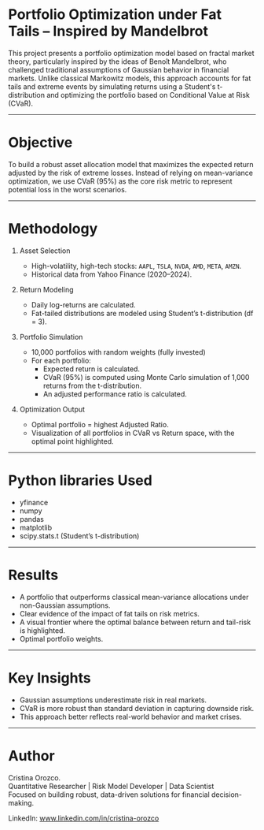 #  Portfolio Optimization under Fat Tails – Inspired by Mandelbrot

This project presents a portfolio optimization model based on fractal market theory, particularly inspired by the ideas of Benoît Mandelbrot, who challenged traditional assumptions of Gaussian behavior in financial markets. Unlike classical Markowitz models, this approach accounts for fat tails and extreme events by simulating returns using a Student's t-distribution and optimizing the portfolio based on Conditional Value at Risk (CVaR).

---

# Objective

To build a robust asset allocation model that maximizes the expected return adjusted by the risk of extreme losses. Instead of relying on mean-variance optimization, we use CVaR (95%) as the core risk metric to represent potential loss in the worst scenarios.

---

# Methodology

1. Asset Selection
   - High-volatility, high-tech stocks: `AAPL`, `TSLA`, `NVDA`, `AMD`, `META`, `AMZN`.
   - Historical data from Yahoo Finance (2020–2024).

2. Return Modeling  
   - Daily log-returns are calculated.
   - Fat-tailed distributions are modeled using Student’s t-distribution (df = 3).

3. Portfolio Simulation
   - 10,000 portfolios with random weights (fully invested)
   - For each portfolio:
     - Expected return is calculated.
     - CVaR (95%) is computed using Monte Carlo simulation of 1,000 returns from the t-distribution.
     - An adjusted performance ratio is calculated. 
  
4. Optimization Output 
   - Optimal portfolio = highest Adjusted Ratio.
   - Visualization of all portfolios in CVaR vs Return space, with the optimal point highlighted.

---

# Python libraries Used

- yfinance
- numpy
- pandas
- matplotlib
- scipy.stats.t (Student’s t-distribution)

---

# Results

- A portfolio that outperforms classical mean-variance allocations under non-Gaussian assumptions.
- Clear evidence of the impact of fat tails on risk metrics.
- A visual frontier where the optimal balance between return and tail-risk is highlighted.
- Optimal portfolio weights.

---

# Key Insights

- Gaussian assumptions underestimate risk in real markets.
- CVaR is more robust than standard deviation in capturing downside risk.
- This approach better reflects real-world behavior and market crises.


---

# Author

Cristina Orozco.  
Quantitative Researcher | Risk Model Developer | Data Scientist  
Focused on building robust, data-driven solutions for financial decision-making.

LinkedIn: www.linkedin.com/in/cristina-orozco

